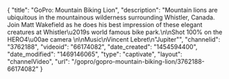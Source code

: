 {
    "title": "GoPro: Mountain Biking Lion",
    "description": "Mountain lions are ubiquitous in the mountainous wilderness surrounding Whistler, Canada. Join Matt Wakefield as he does his best impression of these elegant creatures at Whistler\u2019s world famous bike park.\n\nShot 100% on the HERO4\u00ae camera \n\nMusic\nVincent Lebret\n\"Jupiter\"",
    "channelid": "3762188",
    "videoid": "66174082",
    "date_created": "1454594400",
    "date_modified": "1469146065",
    "type": "captivate",
    "layout": "channelVideo",
    "url": "\/gopro\/gopro-mountain-biking-lion\/3762188-66174082"
}